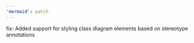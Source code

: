 ```yaml
---
'mermaid': patch
---
```


fix: Added support for styling class diagram elements based on stereotype annotations
